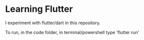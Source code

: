 # Learning Flutter
I experiment with flutter/dart in this repository.

To run, in the code folder, in terminal/powershell type 'flutter run'
